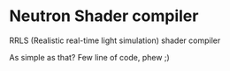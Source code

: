# Neutron Shader compiler
RRLS (Realistic real-time light simulation) shader compiler

As simple as that? Few line of code, phew ;)
